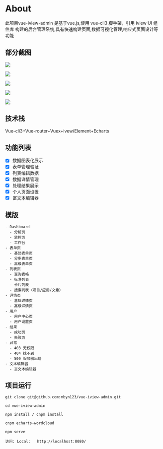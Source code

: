 # About

此项目vue-iview-admin 是基于vue.js,使用 vue-cli3 脚手架，引用 iview UI 组件库 构建的后台管理系统,具有快速构建页面,数据可视化管理,响应式页面设计等功能

## 部分截图

![](https://graph.baidu.com/resource/11113b6d807964dedf0fc01567323494.jpg)

![](https://graph.baidu.com/resource/111674d168946e938a7cd01567323578.jpg)

![](https://graph.baidu.com/resource/1115b3baca2054ff3b43601567323614.jpg)

![](https://graph.baidu.com/resource/111baa72d1fc16fed302501567323630.jpg)

![](https://graph.baidu.com/resource/1119d75500d1024288a6b01567323645.jpg)



## 技术栈

Vue-cli3+Vue-router+Vuex+ivew/Element+Echarts

  
## 功能列表


- [x] 数据图表化展示
- [x] 表单管理验证
- [x] 列表编辑数据
- [x] 数据详情管理
- [x] 处理结果展示
- [x] 个人页面设置
- [x] 富文本编辑器

## 模版
    - Dashboard
      - 分析页
      - 监控页
      - 工作台
    - 表单页
      - 基础表单页
      - 分步表单页
      - 高级表单页
    - 列表页
      - 查询表格
      - 标准列表
      - 卡片列表
      - 搜索列表（项目/应用/文章）
    - 详情页
      - 基础详情页
      - 高级详情页
    - 用户
      - 用户中心页
      - 用户设置页
    - 结果
      - 成功页
      - 失败页
    - 异常
      - 403 无权限
      - 404 找不到
      - 500 服务器出错
    - 文本编辑器
      - 富文本编辑器
    
      
      



## 项目运行

    git clone git@github.com:mbyn123/vue-iview-admin.git
    
    cd vue-iview-admin
    
    npm install / cnpm install
    
    cnpm echarts-wordcloud
    
    npm serve 
    
    访问: Local:   http://localhost:8080/
